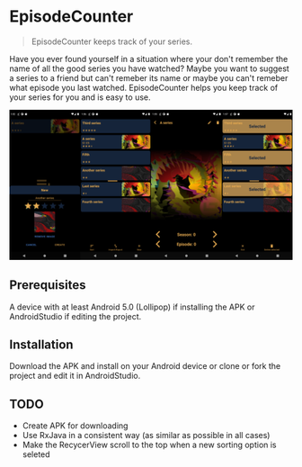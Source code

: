 # EpisodeCounter
> EpisodeCounter keeps track of your series.

Have you ever found yourself in a situation where your don't remember the name of all the good series you have watched? Maybe you want to suggest a series to a friend but can't remeber its name or maybe you can't remeber what episode you last watched. EpisodeCounter helps you keep track of your series for you and is easy to use.


![](intro_image.png)

## Prerequisites

A device with at least Android 5.0 (Lollipop) if installing the APK or AndroidStudio if editing the project.

## Installation

Download the APK and install on your Android device or clone or fork the project and edit it in AndroidStudio.

## TODO

- Create APK for downloading
- Use RxJava in a consistent way (as similar as possible in all cases)
- Make the RecycerView scroll to the top when a new sorting option is seleted

